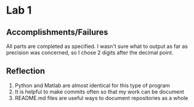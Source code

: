 # Lab 1

## Accomplishments/Failures

All parts are completed as specified.  I wasn't sure what to output as far as precision was concerned, so I chose 2 digits after the decimal point.

## Reflection

1. Python and Matlab are almost identical for this type of program
2. It is helpful to make commits often so that my work can be document
3. README.md files are useful ways to document repositories as a whole 
